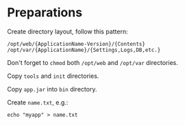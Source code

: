 
# Preparations

Create directory layout, follow this pattern:

```
/opt/web/{ApplicationName-Version}/{Contents}
/opt/var/{ApplicationName}/{Settings,Logs,DB,etc.}
```

Don't forget to ``chmod`` both ``/opt/web`` and ``/opt/var`` directories.

Copy ``tools`` and ``init`` directories.

Copy ``app.jar`` into ``bin`` directory.

Create ``name.txt``, e.g.:

```
echo "myapp" > name.txt
```
